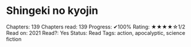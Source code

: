 # Shingeki no kyojin

Chapters: 139
Chapters read: 139
Progress: ✔100%
Rating: ★★★★☆1/2
Read on: 2021
Read?: Yes
Status: Read
Tags: action, apocalyptic, science fiction